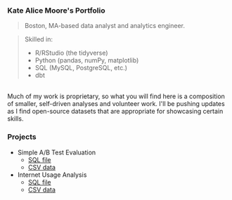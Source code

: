 ### Kate Alice Moore's Portfolio
> Boston, MA-based data analyst and analytics engineer. 

> Skilled in:
> + R/RStudio (the tidyverse)
> + Python (pandas, numPy, matplotlib)
> + SQL (MySQL, PostgreSQL, etc.)
> + dbt

<br> Much of my work is proprietary, so what you will find here is a composition of smaller, self-driven analyses and volunteer work. I'll be pushing updates as I find open-source datasets that are appropriate for showcasing certain skills. 

### Projects
+ Simple A/B Test Evaluation
  - [SQL file](ab-test-analysis.sql)
  - [CSV data](simple_ab_test_data.csv)
+ Internet Usage Analysis
  - [SQL file](internet_usage_analysis.sql)
  - [CSV data](internet_usage_data.csv)


